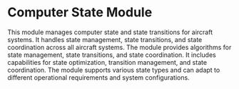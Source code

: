 # Computer State Module

This module manages computer state and state transitions for aircraft systems. It handles state management, state transitions, and state coordination across all aircraft systems. The module provides algorithms for state management, state transitions, and state coordination. It includes capabilities for state optimization, transition management, and state coordination. The module supports various state types and can adapt to different operational requirements and system configurations.
